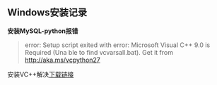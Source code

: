 ## Windows安装记录

**安装MySQL-python报错**

> error: Setup script exited with error: Microsoft Visual C++ 9.0 is Required (Una
ble to find vcvarsall.bat). Get it from http://aka.ms/vcpython27

安装VC++解决[下载链接](http://www.microsoft.com/en-us/download/details.aspx?id=44266)
